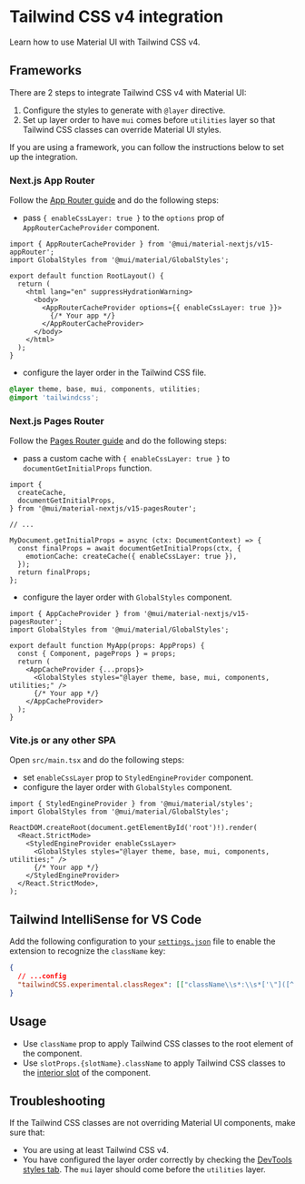 # Tailwind CSS v4 integration

<p class="description">Learn how to use Material UI with Tailwind CSS v4.</p>

## Frameworks

There are 2 steps to integrate Tailwind CSS v4 with Material UI:

1. Configure the styles to generate with `@layer` directive.
2. Set up layer order to have `mui` comes before `utilities` layer so that Tailwind CSS classes can override Material UI styles.

If you are using a framework, you can follow the instructions below to set up the integration.

### Next.js App Router

Follow the [App Router guide](/material-ui/integrations/nextjs/#app-router) and do the following steps:

- pass `{ enableCssLayer: true }` to the `options` prop of `AppRouterCacheProvider` component.

```tsx title="src/app/layout.tsx"
import { AppRouterCacheProvider } from '@mui/material-nextjs/v15-appRouter';
import GlobalStyles from '@mui/material/GlobalStyles';

export default function RootLayout() {
  return (
    <html lang="en" suppressHydrationWarning>
      <body>
        <AppRouterCacheProvider options={{ enableCssLayer: true }}>
          {/* Your app */}
        </AppRouterCacheProvider>
      </body>
    </html>
  );
}
```

- configure the layer order in the Tailwind CSS file.

```css title="src/app/globals.css"
@layer theme, base, mui, components, utilities;
@import 'tailwindcss';
```

### Next.js Pages Router

Follow the [Pages Router guide](/material-ui/integrations/nextjs/#pages-router) and do the following steps:

- pass a custom cache with `{ enableCssLayer: true }` to `documentGetInitialProps` function.

```tsx title="pages/_document.tsx"
import {
  createCache,
  documentGetInitialProps,
} from '@mui/material-nextjs/v15-pagesRouter';

// ...

MyDocument.getInitialProps = async (ctx: DocumentContext) => {
  const finalProps = await documentGetInitialProps(ctx, {
    emotionCache: createCache({ enableCssLayer: true }),
  });
  return finalProps;
};
```

- configure the layer order with `GlobalStyles` component.

```tsx title="pages/_app.tsx"
import { AppCacheProvider } from '@mui/material-nextjs/v15-pagesRouter';
import GlobalStyles from '@mui/material/GlobalStyles';

export default function MyApp(props: AppProps) {
  const { Component, pageProps } = props;
  return (
    <AppCacheProvider {...props}>
      <GlobalStyles styles="@layer theme, base, mui, components, utilities;" />
      {/* Your app */}
    </AppCacheProvider>
  );
}
```

### Vite.js or any other SPA

Open `src/main.tsx` and do the following steps:

- set `enableCssLayer` prop to `StyledEngineProvider` component.
- configure the layer order with `GlobalStyles` component.

```tsx title="main.tsx"
import { StyledEngineProvider } from '@mui/material/styles';
import GlobalStyles from '@mui/material/GlobalStyles';

ReactDOM.createRoot(document.getElementById('root')!).render(
  <React.StrictMode>
    <StyledEngineProvider enableCssLayer>
      <GlobalStyles styles="@layer theme, base, mui, components, utilities;" />
      {/* Your app */}
    </StyledEngineProvider>
  </React.StrictMode>,
);
```

## Tailwind IntelliSense for VS Code

Add the following configuration to your [`settings.json`](https://code.visualstudio.com/docs/editor/settings#_settings-json-file) file to enable the extension to recognize the `className` key:

```json
{
  // ...config
  "tailwindCSS.experimental.classRegex": [["className\\s*:\\s*['\"]([^'\"]*)['\"]"]]
}
```

## Usage

- Use `className` prop to apply Tailwind CSS classes to the root element of the component.
- Use `slotProps.{slotName}.className` to apply Tailwind CSS classes to the [interior slot](/material-ui/customization/overriding-component-structure/#interior-slots) of the component.

## Troubleshooting

If the Tailwind CSS classes are not overriding Material UI components, make sure that:

- You are using at least Tailwind CSS v4.
- You have configured the layer order correctly by checking the [DevTools styles tab](https://developer.chrome.com/docs/devtools/css/reference#cascade-layers). The `mui` layer should come before the `utilities` layer.
